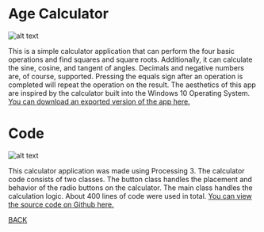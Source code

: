 # Age Calculator
![alt text](https://howardying.github.io/Programming1Portfolio/Images/ageCalc1.png)

This is a simple calculator application that can perform the four basic operations and find squares and square roots. Additionally, it can calculate the sine, cosine, and tangent of angles. Decimals and negative numbers are, of course, supported. Pressing the equals sign after an operation is completed will repeat the operation on the result. The aesthetics of this app are inspired by the calculator built into the Windows 10 Operating System.
[You can download an exported version of the app here.](https://www.google.com)

# Code
![alt text](https://howardying.github.io/Programming1Portfolio/Images/ageCalc2.png)

This calculator application was made using Processing 3. The calculator code consists of two classes. The button class handles the placement and behavior of the radio buttons on the calculator. The main class handles the calculation logic. About 400 lines of code were used in total.
[You can view the source code on Github here.](https://www.google.com)

[BACK](https://howardying.github.io/Programming1Portfolio/ "Back to Home")

